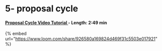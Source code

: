 # 5- proposal cycle

#### [Proposal Cycle Video Tutorial ](https://www.loom.com/share/926580a169824d469f31c5503e017921)- Length: 2:49 min

{% embed url="https://www.loom.com/share/926580a169824d469f31c5503e017921" %}




